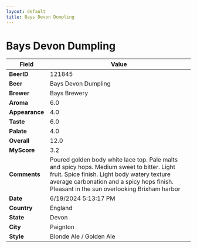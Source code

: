 ```yaml
---
layout: default
title: Bays Devon Dumpling
---
```


# Bays Devon Dumpling

| Field         | Value     |
|---------------|-----------|
| **BeerID** | 121845 |
| **Beer** | Bays Devon Dumpling |
| **Brewer** | Bays Brewery |
| **Aroma** | 6.0 |
| **Appearance** | 4.0 |
| **Taste** | 6.0 |
| **Palate** | 4.0 |
| **Overall** | 12.0 |
| **MyScore** | 3.2 |
| **Comments** | Poured golden body white lace top.  Pale malts and spicy hops. Medium sweet to bitter.  Light fruit.  Spice finish.  Light body watery texture average carbonation and a spicy hops finish.  Pleasant in the sun overlooking Brixham harbor |
| **Date** | 6/19/2024 5:13:17 PM |
| **Country** | England |
| **State** | Devon |
| **City** | Paignton |
| **Style** | Blonde Ale / Golden Ale |
